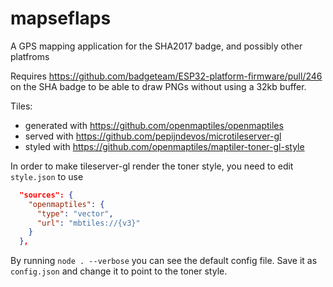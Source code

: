# mapseflaps
A GPS mapping application for the SHA2017 badge, and possibly other platfroms

Requires https://github.com/badgeteam/ESP32-platform-firmware/pull/246 on the SHA badge to be able to draw PNGs without using a 32kb buffer.

Tiles:

* generated with https://github.com/openmaptiles/openmaptiles
* served with https://github.com/pepijndevos/microtileserver-gl
* styled with https://github.com/openmaptiles/maptiler-toner-gl-style

In order to make tileserver-gl render the toner style, you need to edit `style.json` to use
```json
  "sources": {
    "openmaptiles": {
      "type": "vector",
      "url": "mbtiles://{v3}"
    }
  },
```

By running `node . --verbose` you can see the default config file. Save it  as `config.json` and change it to point to the toner style.